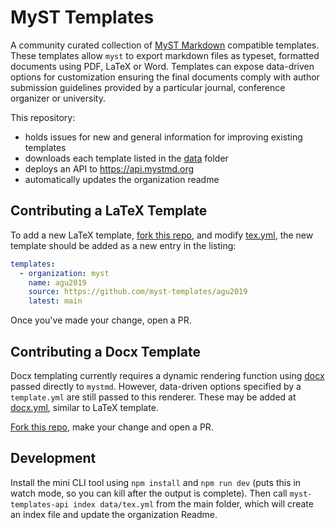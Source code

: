 # MyST Templates

A community curated collection of [MyST Markdown](https://mystmd.org) compatible templates.
These templates allow `myst` to export markdown files as typeset, formatted documents using PDF, LaTeX or Word.
Templates can expose data-driven options for customization ensuring the final documents comply with author submission guidelines provided by a particular journal, conference organizer or university.

This repository:

- holds issues for new and general information for improving existing templates
- downloads each template listed in the [data](./data) folder
- deploys an API to https://api.mystmd.org
- automatically updates the organization readme

## Contributing a LaTeX Template

To add a new LaTeX template, [fork this repo](https://github.com/myst-templates/templates/fork), and modify [tex.yml](./data/tex.yml), the new template should be added as a new entry in the listing:

```yaml
templates:
  - organization: myst
    name: agu2019
    source: https://github.com/myst-templates/agu2019
    latest: main
```

Once you've made your change, open a PR.

## Contributing a Docx Template

Docx templating currently requires a dynamic rendering function using [docx](https://docx.js.org/#/) passed directly to `mystmd`.
However, data-driven options specified by a `template.yml` are still passed to this renderer. These may be added at [docx.yml](./data/docx.yml), similar to LaTeX template.

[Fork this repo](https://github.com/myst-templates/templates/fork), make your change and open a PR.

## Development

Install the mini CLI tool using `npm install` and `npm run dev` (puts this in watch mode, so you can kill after the output is complete).
Then call `myst-templates-api index data/tex.yml` from the main folder, which will create an index file and update the organization Readme.
